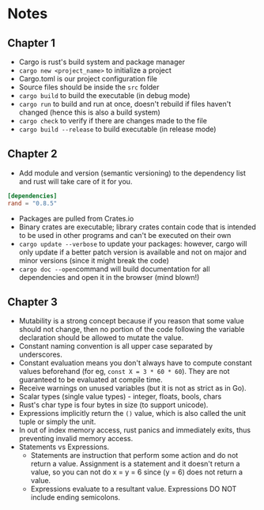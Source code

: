 # Notes

## Chapter 1

- Cargo is rust's build system and package manager
- `cargo new <project_name>` to initialize a project
- Cargo.toml is our project configuration file
- Source files should be inside the `src` folder
- `cargo build` to build the executable (in debug mode)
- `cargo run` to build and run at once, doesn't rebuild if files haven't changed (hence this is also a build system)
- `cargo check` to verify if there are changes made to the file
- `cargo build --release` to build executable (in release mode)

## Chapter 2

- Add module and version (semantic versioning) to the dependency list and rust will take care of it for you.
```toml
[dependencies]
rand = "0.8.5"
```

- Packages are pulled from Crates.io
- Binary crates are executable; library crates contain code that is intended to be used in other programs and can't be executed on their own
- `cargo update --verbose` to update your packages: however, cargo will only update if a better patch version is available and not on major and minor versions (since it might break the code)
- `cargo doc --open`command will build documentation for all dependencies and open it in the browser (mind blown!)


## Chapter 3

- Mutability is a strong concept because if you reason that some value should not change, then no portion of the code following the variable declaration should be allowed to mutate the value.
- Constant naming convention is all upper case separated by underscores. 
- Constant evaluation means you don't always have to compute constant values beforehand (for eg, `const X = 3 * 60 * 60`). They are not guaranteed to be evaluated at compile time.
- Receive warnings on unused variables (but it is not as strict as in Go).
- Scalar types (single value types) - integer, floats, bools, chars
- Rust's char type is four bytes in size (to support unicode).
- Expressions implicitly return the `()` value, which is also called the unit tuple or simply the unit.
- In out of index memory access, rust panics and immediately exits, thus preventing invalid memory access.
- Statements vs Expressions.
    - Statements are instruction that perform some action and do not return a value. Assignment is a statement and it doesn't return a value, so you can not do x = y = 6 since (y = 6) does not return a value.
    - Expressions evaluate to a resultant value. Expressions DO NOT include ending semicolons.